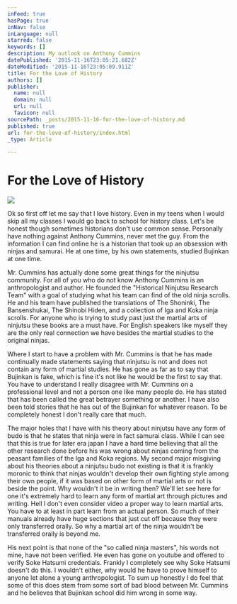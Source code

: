 ```yaml
---
inFeed: true
hasPage: true
inNav: false
inLanguage: null
starred: false
keywords: []
description: My outlook on Anthony Cummins
datePublished: '2015-11-16T23:05:21.682Z'
dateModified: '2015-11-16T23:05:09.911Z'
title: For the Love of History
authors: []
publisher:
  name: null
  domain: null
  url: null
  favicon: null
sourcePath: _posts/2015-11-16-for-the-love-of-history.md
published: true
url: for-the-love-of-history/index.html
_type: Article

---
```

# For the Love of History
![](https://the-grid-user-content.s3-us-west-2.amazonaws.com/389331a5-6add-45d6-b353-46f32a7f98e5.jpg)

Ok so first off let me say that I love history. Even in my teens when I would skip all my classes I would go back to school for history class. Let's be honest though sometimes historians don't use common sense. Personally have nothing against Anthony Cummins, never met the guy. From the information I can find online he is a historian that took up an obsession with ninjas and samurai. He at one time, by his own statements, studied Bujinkan at one time.

Mr. Cummins has actually done some great things for the ninjutsu community. For all of you who do not know Anthony Cummins is an anthropologist and author. He founded the "Historical Ninjutsu Research Team" with a goal of studying what his team can find of the old ninja scrolls. He and his team have published the translations of The Shoninki, The Bansenshukai, The Shinobi Hiden, and a collection of Iga and Koka ninja scrolls. For anyone who is trying to study past just the martial arts of ninjutsu these books are a must have. For English speakers like myself they are the only real connection we have besides the martial studies to the original ninjas.

Where I start to have a problem with Mr. Cummins is that he has made continually made statements saying that ninjutsu is not and does not contain any form of martial studies. He has gone as far as to say that Bujinkan is fake, which is fine it's not like he would be the first to say that. You have to understand I really disagree with Mr. Cummins on a professional level and not a person one like many people do. He has stated that has been called the great betrayer something or another. I have also been told stories that he has out of the Bujinkan for whatever reason. To be completely honest I don't really care that much.

The major holes that I have with his theory about ninjutsu have any form of budo is that he states that ninja were in fact samurai class. While I can see that this is true for later era japan I have a hard time believing that all the other research done before his was wrong about ninjas coming from the peasant families of the Iga and Koka regions. My second major misgiving about his theories about a ninjutsu budo not existing is that it is frankly moronic to think that ninjas wouldn't develop their own fighting style among their own people, if it was based on other form of martial arts or not is beside the point. Why wouldn't it be in writing then? We'll let see here for one it's extremely hard to learn any form of martial art through pictures and writing. Hell I don't even consider video a proper way to learn martial arts. You have to at least in part learn from an actual person. So much of their manuals already have huge sections that just cut off because they were only transferred orally. So why a martial art of the ninja wouldn't be transferred orally is beyond me.

His next point is that none of the "so called ninja masters", his words not mine, have not been verified. He even has gone on youtube and offered to verify Soke Hatsumi credentials. Frankly I completely see why Soke Hatsumi doesn't do this. I wouldn't either, why would he have to prove himself to anyone let alone a young anthropologist. To sum up honestly I do feel that some of this does stem from some sort of bad blood between Mr. Cummins and he believes that Bujinkan school did him wrong in some way.